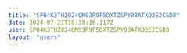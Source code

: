 ```yaml
---
title: "SP04K3THZ024QM93R9F5DXTZSPY98ATXD2E2CSD8"
date: 2024-07-21T18:38:16.117Z
user: SP04K3THZ024QM93R9F5DXTZSPY98ATXD2E2CSD8
layout: "users"
---
```

    